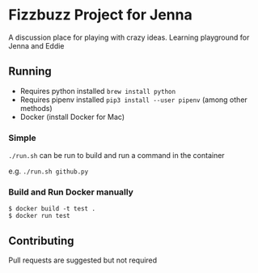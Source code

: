 # Fizzbuzz Project for Jenna

A discussion place for playing with crazy ideas. Learning playground for Jenna and Eddie

## Running

- Requires python installed `brew install python`
- Requires pipenv installed `pip3 install --user pipenv` (among other methods)
- Docker (install Docker for Mac)

### Simple

`./run.sh` can be run to build and run a command in the container

e.g. `./run.sh github.py`

### Build and Run Docker manually

```shell
$ docker build -t test .
$ docker run test
```

## Contributing

Pull requests are suggested but not required
